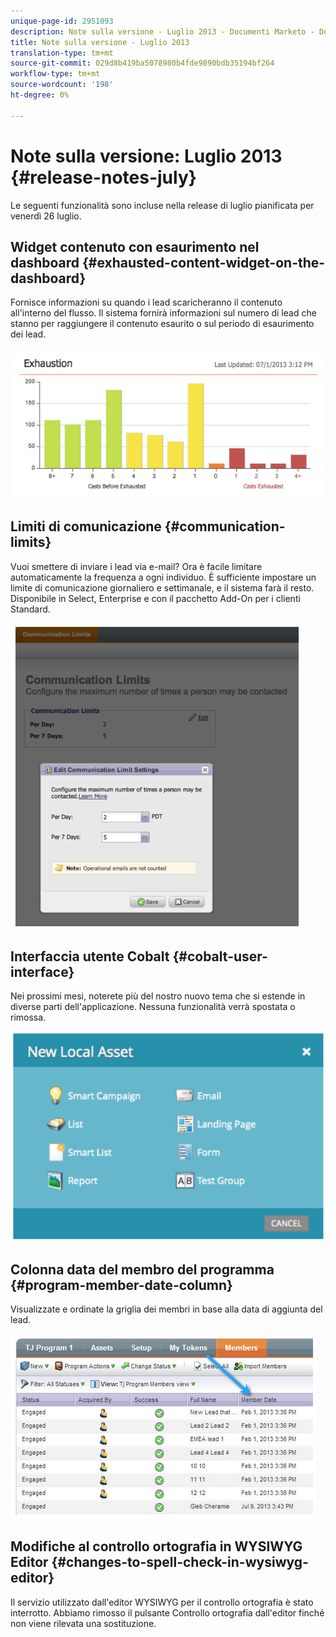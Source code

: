 ```yaml
---
unique-page-id: 2951093
description: Note sulla versione - Luglio 2013 - Documenti Marketo - Documentazione prodotto
title: Note sulla versione - Luglio 2013
translation-type: tm+mt
source-git-commit: 029d8b419ba5078980b4fde9890bdb35194bf264
workflow-type: tm+mt
source-wordcount: '198'
ht-degree: 0%

---
```



# Note sulla versione: Luglio 2013 {#release-notes-july}

Le seguenti funzionalità sono incluse nella release di luglio pianificata per venerdì 26 luglio.

## Widget contenuto con esaurimento nel dashboard {#exhausted-content-widget-on-the-dashboard}

Fornisce informazioni su quando i lead scaricheranno il contenuto all&#39;interno del flusso. Il sistema fornirà informazioni sul numero di lead che stanno per raggiungere il contenuto esaurito o sul periodo di esaurimento dei lead.

![](assets/image2014-9-22-16-3a30-3a50.png)

## Limiti di comunicazione {#communication-limits}

Vuoi smettere di inviare i lead via e-mail? Ora è facile limitare automaticamente la frequenza a ogni individuo. È sufficiente impostare un limite di comunicazione giornaliero e settimanale, e il sistema farà il resto. Disponibile in Select, Enterprise e con il pacchetto Add-On per i clienti Standard.

![](assets/image2014-9-22-16-3a31-3a13.png)

## Interfaccia utente Cobalt {#cobalt-user-interface}

Nei prossimi mesi, noterete più del nostro nuovo tema che si estende in diverse parti dell&#39;applicazione. Nessuna funzionalità verrà spostata o rimossa.

![](assets/image2014-9-22-16-3a31-3a42.png)

## Colonna data del membro del programma {#program-member-date-column}

Visualizzate e ordinate la griglia dei membri in base alla data di aggiunta del lead.

![](assets/image2014-9-22-16-3a32-3a1.png)

## Modifiche al controllo ortografia in WYSIWYG Editor {#changes-to-spell-check-in-wysiwyg-editor}

Il servizio utilizzato dall&#39;editor WYSIWYG per il controllo ortografia è stato interrotto. Abbiamo rimosso il pulsante Controllo ortografia dall&#39;editor finché non viene rilevata una sostituzione.
